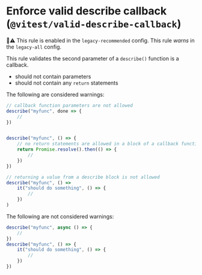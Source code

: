 # Enforce valid describe callback (`@vitest/valid-describe-callback`)

💼⚠️ This rule is enabled in the `legacy-recommended` config. This rule _warns_ in the `legacy-all` config.

<!-- end auto-generated rule header -->


This rule validates the second parameter of a `describe()` function is a callback.

- should not contain parameters
- should not contain  any `return` statements

The following are considered warnings:

```js
// callback function parameters are not allowed
describe("myfunc", done => {
	//
})


describe("myfunc", () => {
	// no return statements are allowed in a block of a callback function
	return Promise.resolve().then(() => {
		//
	})
})

// returning a value from a describe block is not allowed
describe("myfunc", () =>
	it("should do something", () => {
		//
	})
)
```

The following are not considered warnings:

```js
describe("myfunc", async () => {
    //
})
describe("myfunc", () => {
	it("should do something", () => {
		//
	})
})
```
